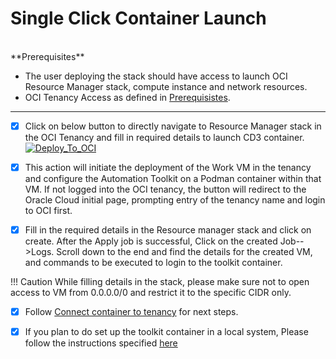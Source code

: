 # **Single Click Container Launch**
<br>
**Prerequisites**

* The user deploying the stack should have access to launch OCI Resource Manager stack, compute instance and network resources.
* OCI Tenancy Access as defined in [Prerequisistes](prerequisites.md).
 ---

- [x] Click on below button to directly navigate to Resource Manager stack in the OCI Tenancy and fill in required details to launch CD3 container.<br>
[![Deploy_To_OCI](https://oci-resourcemanager-plugin.plugins.oci.oraclecloud.com/latest/deploy-to-oracle-cloud.svg)](https://cloud.oracle.com/resourcemanager/stacks/create?zipUrl=https://github.com/oracle-devrel/cd3-automation-toolkit/archive/refs/heads/develop.zip)

- [x] This action will initiate the deployment of the Work VM in the tenancy and configure the Automation Toolkit on a Podman container within that VM. 
If not logged into the OCI tenancy, the button will redirect to the Oracle Cloud initial page, prompting entry of the tenancy name and login to OCI first.


- [x] Fill in the required details in the Resource manager stack and click on create. After the Apply job is successful, Click on the created Job-->Logs. Scroll down to the end and find the details for the created VM, and commands to be executed to login to the toolkit container.

!!! Caution
    While filling details in the stack, please make sure not to open access to VM from 0.0.0.0/0 and restrict it to the specific CIDR only.


- [X] Follow [Connect container to tenancy](connect-container-to-oci-tenancy.md) for next steps. 

- [X] If you plan to do set up the toolkit container in a local system, Please follow the instructions specified [here](launch-from-local.md)